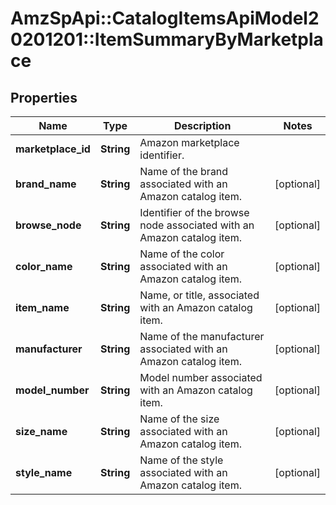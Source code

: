# AmzSpApi::CatalogItemsApiModel20201201::ItemSummaryByMarketplace

## Properties
Name | Type | Description | Notes
------------ | ------------- | ------------- | -------------
**marketplace_id** | **String** | Amazon marketplace identifier. | 
**brand_name** | **String** | Name of the brand associated with an Amazon catalog item. | [optional] 
**browse_node** | **String** | Identifier of the browse node associated with an Amazon catalog item. | [optional] 
**color_name** | **String** | Name of the color associated with an Amazon catalog item. | [optional] 
**item_name** | **String** | Name, or title, associated with an Amazon catalog item. | [optional] 
**manufacturer** | **String** | Name of the manufacturer associated with an Amazon catalog item. | [optional] 
**model_number** | **String** | Model number associated with an Amazon catalog item. | [optional] 
**size_name** | **String** | Name of the size associated with an Amazon catalog item. | [optional] 
**style_name** | **String** | Name of the style associated with an Amazon catalog item. | [optional] 


